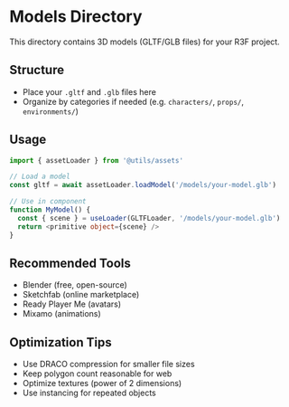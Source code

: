 # Models Directory

This directory contains 3D models (GLTF/GLB files) for your R3F project.

## Structure

- Place your `.gltf` and `.glb` files here
- Organize by categories if needed (e.g. `characters/`, `props/`, `environments/`)

## Usage

```typescript
import { assetLoader } from '@utils/assets'

// Load a model
const gltf = await assetLoader.loadModel('/models/your-model.glb')

// Use in component
function MyModel() {
  const { scene } = useLoader(GLTFLoader, '/models/your-model.glb')
  return <primitive object={scene} />
}
```

## Recommended Tools

- Blender (free, open-source)
- Sketchfab (online marketplace)
- Ready Player Me (avatars)
- Mixamo (animations)

## Optimization Tips

- Use DRACO compression for smaller file sizes
- Keep polygon count reasonable for web
- Optimize textures (power of 2 dimensions)
- Use instancing for repeated objects
